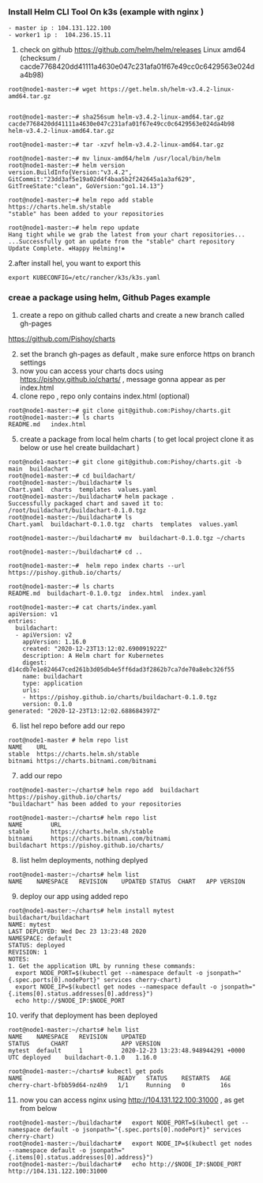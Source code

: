 ### Install Helm CLI Tool On k3s (example with nginx )

```
- master ip : 104.131.122.100
- worker1 ip :  104.236.15.11

```

1. check on github https://github.com/helm/helm/releases
 Linux amd64 (checksum / cacde7768420dd41111a4630e047c231afa01f67e49cc0c6429563e024da4b98)

```
root@node1-master:~# wget https://get.helm.sh/helm-v3.4.2-linux-amd64.tar.gz


root@node1-master:~# sha256sum helm-v3.4.2-linux-amd64.tar.gz
cacde7768420dd41111a4630e047c231afa01f67e49cc0c6429563e024da4b98  helm-v3.4.2-linux-amd64.tar.gz

root@node1-master:~# tar -xzvf helm-v3.4.2-linux-amd64.tar.gz

root@node1-master:~# mv linux-amd64/helm /usr/local/bin/helm
root@node1-master:~# helm version
version.BuildInfo{Version:"v3.4.2", GitCommit:"23dd3af5e19a02d4f4baa5b2f242645a1a3af629", GitTreeState:"clean", GoVersion:"go1.14.13"}

root@node1-master:~# helm repo add stable https://charts.helm.sh/stable
"stable" has been added to your repositories

root@node1-master:~# helm repo update
Hang tight while we grab the latest from your chart repositories...
...Successfully got an update from the "stable" chart repository
Update Complete. ⎈Happy Helming!⎈
```

2.after install hel, you want to export this
```
export KUBECONFIG=/etc/rancher/k3s/k3s.yaml
```
### creae a package using helm, Github Pages example

1. create a repo on github called charts and create a new branch called  gh-pages

https://github.com/Pishoy/charts

2. set the branch  gh-pages as default , make sure enforce https on branch settings
3. now you can access your charts docs using https://pishoy.github.io/charts/ , message gonna appear as per index.html
4. clone repo , repo only contains index.html (optional)

```
root@node1-master:~# git clone git@github.com:Pishoy/charts.git
root@node1-master:~# ls charts
README.md   index.html
```

5. create a package from local helm charts ( to get local project clone it as below or use hel create buildachart )

```
root@node1-master:~# git clone git@github.com:Pishoy/charts.git -b main  buildachart
root@node1-master:~# cd buildachart/
root@node1-master:~/buildachart# ls
Chart.yaml  charts  templates  values.yaml
root@node1-master:~/buildachart# helm package .
Successfully packaged chart and saved it to: /root/buildachart/buildachart-0.1.0.tgz
root@node1-master:~/buildachart# ls
Chart.yaml  buildachart-0.1.0.tgz  charts  templates  values.yaml

root@node1-master:~/buildachart# mv  buildachart-0.1.0.tgz ~/charts

root@node1-master:~/buildachart# cd ..

root@node1-master:~#  helm repo index charts --url https://pishoy.github.io/charts/

root@node1-master:~# ls charts
README.md  buildachart-0.1.0.tgz  index.html  index.yaml

root@node1-master:~# cat charts/index.yaml
apiVersion: v1
entries:
  buildachart:
  - apiVersion: v2
    appVersion: 1.16.0
    created: "2020-12-23T13:12:02.690091922Z"
    description: A Helm chart for Kubernetes
    digest: d14cdb7e1e824647ced261b3d05db4e5ff6dad3f2862b7ca7de70a8ebc326f55
    name: buildachart
    type: application
    urls:
    - https://pishoy.github.io/charts/buildachart-0.1.0.tgz
    version: 0.1.0
generated: "2020-12-23T13:12:02.688684397Z"
```

6. list hel repo before add our repo
```
root@node1-master # helm repo list
NAME   	URL
stable 	https://charts.helm.sh/stable
bitnami	https://charts.bitnami.com/bitnami
```
7. add our repo
```
root@node1-master:~/charts# helm repo add  buildachart https://pishoy.github.io/charts/
"buildachart" has been added to your repositories

root@node1-master:~/charts# helm repo list
NAME       	URL
stable     	https://charts.helm.sh/stable
bitnami    	https://charts.bitnami.com/bitnami
buildachart	https://pishoy.github.io/charts/
```

8. list helm deployments, nothing deplyed
```
root@node1-master:~/charts# helm list
NAME	NAMESPACE	REVISION	UPDATED	STATUS	CHART	APP VERSION
```
9. deploy our app using added repo
```
root@node1-master:~/charts# helm install mytest buildachart/buildachart
NAME: mytest
LAST DEPLOYED: Wed Dec 23 13:23:48 2020
NAMESPACE: default
STATUS: deployed
REVISION: 1
NOTES:
1. Get the application URL by running these commands:
  export NODE_PORT=$(kubectl get --namespace default -o jsonpath="{.spec.ports[0].nodePort}" services cherry-chart)
  export NODE_IP=$(kubectl get nodes --namespace default -o jsonpath="{.items[0].status.addresses[0].address}")
  echo http://$NODE_IP:$NODE_PORT
```
10. verify that deployment has been deployed
```
root@node1-master:~/charts# helm list
NAME  	NAMESPACE	REVISION	UPDATED                                	STATUS  	CHART            	APP VERSION
mytest	default  	1       	2020-12-23 13:23:48.948944291 +0000 UTC	deployed	buildachart-0.1.0	1.16.0

root@node1-master:~/charts# kubectl get pods
NAME                           READY   STATUS    RESTARTS   AGE
cherry-chart-bfbb59d64-nz4h9   1/1     Running   0          16s
```
11. now you can access nginx using http://104.131.122.100:31000 , as get from below
```
root@node1-master:~/buildachart#   export NODE_PORT=$(kubectl get --namespace default -o jsonpath="{.spec.ports[0].nodePort}" services cherry-chart)
root@node1-master:~/buildachart#   export NODE_IP=$(kubectl get nodes --namespace default -o jsonpath="{.items[0].status.addresses[0].address}")
root@node1-master:~/buildachart#   echo http://$NODE_IP:$NODE_PORT
http://104.131.122.100:31000
```
